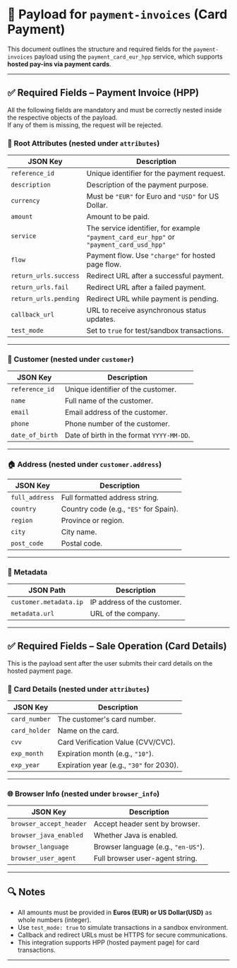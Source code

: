 # 📄 Payload for `payment-invoices` (Card Payment)

This document outlines the structure and required fields for the `payment-invoices` payload using the `payment_card_eur_hpp` service, which supports **hosted pay-ins via payment cards**.

---

## ✅ Required Fields – Payment Invoice (HPP)

All the following fields are mandatory and must be correctly nested inside the respective objects of the payload.  
If any of them is missing, the request will be rejected.

### 🧾 Root Attributes (nested under `attributes`)

| JSON Key             | Description                                                                               |
|----------------------|-------------------------------------------------------------------------------------------|
| `reference_id`       | Unique identifier for the payment request.                                                |
| `description`        | Description of the payment purpose.                                                       |
| `currency`           | Must be `"EUR"` for Euro and `"USD"` for US Dollar.                                       |
| `amount`             | Amount to be paid.                                                                        |
| `service`            | The service identifier, for example `"payment_card_eur_hpp"` or `"payment_card_usd_hpp"`  |
| `flow`               | Payment flow. Use `"charge"` for hosted page flow.                                        |
| `return_urls.success`| Redirect URL after a successful payment.                                                  |
| `return_urls.fail`   | Redirect URL after a failed payment.                                                      |
| `return_urls.pending`| Redirect URL while payment is pending.                                                    |
| `callback_url`       | URL to receive asynchronous status updates.                                               |
| `test_mode`          | Set to `true` for test/sandbox transactions.                                              |

---

### 👤 Customer (nested under `customer`)

| JSON Key             | Description                                                             |
|----------------------|-------------------------------------------------------------------------|
| `reference_id`       | Unique identifier of the customer.                                      |
| `name`               | Full name of the customer.                                              |
| `email`              | Email address of the customer.                                          |
| `phone`              | Phone number of the customer.                                           |
| `date_of_birth`      | Date of birth in the format `YYYY-MM-DD`.                               |

---

### 🏠 Address (nested under `customer.address`)

| JSON Key         | Description                                                                 |
|------------------|-----------------------------------------------------------------------------|
| `full_address`   | Full formatted address string.                                              |
| `country`        | Country code (e.g., `"ES"` for Spain).                                      |
| `region`         | Province or region.                                                         |
| `city`           | City name.                                                                  |
| `post_code`      | Postal code.                                                                |

---

### 🧩 Metadata

| JSON Path                     | Description                                                   |
|-------------------------------|---------------------------------------------------------------|
| `customer.metadata.ip`        | IP address of the customer.                                   |
| `metadata.url`                | URL of the company.                                           |

---

## ✅ Required Fields – Sale Operation (Card Details)

This is the payload sent after the user submits their card details on the hosted payment page.

### 🔐 Card Details (nested under `attributes`)

| JSON Key             | Description                                                              |
|----------------------|--------------------------------------------------------------------------|
| `card_number`        | The customer's card number.                                              |
| `card_holder`        | Name on the card.                                                        |
| `cvv`                | Card Verification Value (CVV/CVC).                                       |
| `exp_month`          | Expiration month (e.g., `"10"`).                                         |
| `exp_year`           | Expiration year (e.g., `"30"` for 2030).                                 |

---

### 🌐 Browser Info (nested under `browser_info`)

| JSON Key                  | Description                                                         |
|---------------------------|---------------------------------------------------------------------|
| `browser_accept_header`   | Accept header sent by browser.                                      |
| `browser_java_enabled`    | Whether Java is enabled.                                            |
| `browser_language`        | Browser language (e.g., `"en-US"`).                                 |
| `browser_user_agent`      | Full browser user-agent string.                                     |

---

## 🔍 Notes

- All amounts must be provided in **Euros (EUR) or US Dollar(USD)** as whole numbers (integer).
- Use `test_mode: true` to simulate transactions in a sandbox environment.
- Callback and redirect URLs must be HTTPS for secure communications.
- This integration supports HPP (hosted payment page) for card transactions.

---
